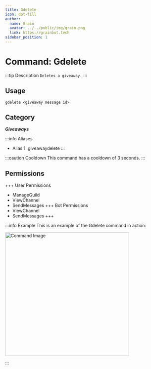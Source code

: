 ```yaml
---
title: Gdelete
icon: dot-fill
author:
  name: Grain
  avatar: ../../public/img/grain.png
  link: https://grainbot.tech
sidebar_position: 1
---
```



# Command: Gdelete

:::tip Description
`Deletes a giveaway.`
:::

## Usage

```
gdelete <giveaway message id>
```

## Category

_**Giveaways**_

:::info Aliases
- Alias 1: giveawaydelete
:::

:::caution Cooldown
This command has a cooldown of 3 seconds.
:::

## Permissions

+++ User Permissions
- ManageGuild
- ViewChannel
- SendMessages
+++ Bot Permissions
- ViewChannel
- SendMessages
+++


:::info Example
This is an example of the Gdelete command in action:

<img src="https://media.discordapp.net/attachments/1058055387452014614/1192000463705481237/image.png?ex=65a77bf0&is=659506f0&hm=1993b6caac58427190435fcb205ec9c878d4b33b7922d62048b81b4b35ad3417&=&format=webp&quality=lossless&width=404&height=169" alt="Command Image" width="400"/>

:::
